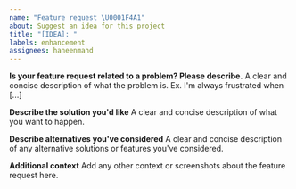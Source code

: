 ```yaml
---
name: "Feature request \U0001F4A1"
about: Suggest an idea for this project
title: "[IDEA]: "
labels: enhancement
assignees: haneenmahd
---
```


**Is your feature request related to a problem? Please describe.**
A clear and concise description of what the problem is. Ex. I'm always frustrated when [...]

**Describe the solution you'd like**
A clear and concise description of what you want to happen.

**Describe alternatives you've considered**
A clear and concise description of any alternative solutions or features you've considered.

**Additional context**
Add any other context or screenshots about the feature request here.
